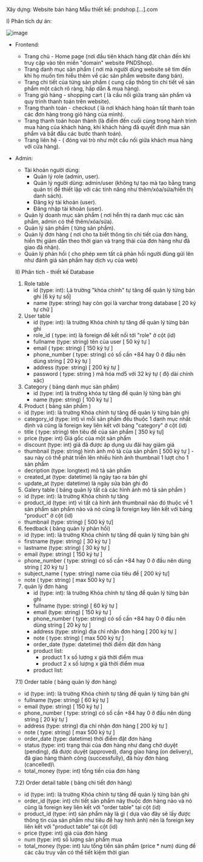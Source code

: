 Xây dựng: Website bán hàng
Mẫu thiết kế: pndshop.[...].com

I) Phân tích dự án:

![image](https://github.com/user-attachments/assets/2462cc15-9281-49ab-8f22-6a5899bac362)
- Frontend:
  - Trang chủ - Home page (nơi đầu tiên khách hàng đặt chân đến khi truy cập vào tên miền "domain" website PNDShop).
  - Trang danh mục sản phẩm ( nơi mà người dùng website sẽ tìm đến khi họ muốn tìm hiểu thêm về các sản phẩm website đang bán).
  - Trang chi tiết của từng sản phẩm ( cung cấp thông tin chi tiết về sản phẩm một cách rõ ràng, hấp dẫn & mua hàng).
  - Trang giỏ hàng - shopping cart ( là cầu nối giữa trang sản phẩm và quy trình thanh toán trên website).
  - Trang thanh toán - checkout ( là nơi khách hàng hoàn tất thanh toán các đơn hàng trong giỏ hàng của mình).
  - Trang thanh toán hoàn thành (là điểm đến cuối cùng trong hành trình mua hàng của khách hàng, khi khách hàng đã quyết định mua sản phẩm và bắt đầu các bước thanh toán).
  - Trang liên hệ - ( đóng vai trò như một cầu nối giữa khách mua hàng với cửa hàng).
- Admin:
    - Tài khoản người dùng:
        + Quản lý role (admin, user).
        + Quản lý người dùng: admin/user (không tự tạo mà tạo bằng trang quản trị để thiết lập với các tính năng như thêm/xóa/sửa/hiển thị danh sách).
        + Đăng ký tài khoản (user).
        + Đăng nhập tài khoản (user).
    - Quản lý doanh mục sản phẩm ( nơi hển thị ra danh mục các sản phẩm, admin có thể thêm/xóa/sửa).
    - Quản lý sản phẩm ( từng sản phẩm).
    - Quản lý đơn hàng ( nơi cho ta biết thông tin chi tiết của đơn hàng, hiển thị giảm dần theo thời gian và trạng thái của đơn hàng như đã giao đã nhận).
    - Quản lý phản hồi ( cho phép xem tất cả phản hồi người đùng gửi lên như đánh giá sản phẩm hay dịch vụ của web)
      
  II) Phân tích - thiết kế Database
  1) Role table
     - id (type: int): Là trường "khóa chính" tự tăng để quản lý từng bản ghi [6 ký tự số]
     - name (type: string) hay còn gọi là varchar trong database [ 20 ký tự chữ ]
  2) User table
     - id (type: int): là trường Khóa chính tự tăng để quản lý từng bản ghi
     - role_id ( type: int) là foreign để kết nối tới "role" ở cột (id)
     - fullname (type: string) tên của user [ 50 ký tự ]
     - email ( type: string) [ 150 ký tự ]
     - phone_number ( type: string) có số cần +84 hay 0 ở đầu nên dùng string [ 20 ký tự ]
     - address (type: string) [ 200 ký tự ]
     - password ( type: string ) mã hóa md5 với 32 ký tự ( độ dài chính xác)
  3) Category ( bảng danh mục sản phẩm)
     - id (type: int) là trường khóa tự tăng để quản lý từng bản ghi
     - name (type: string) [ 100 ký tự ]
  4)  Product ( bảng sản phẩm )
     - id (type: int): là trường Khóa chính tự tăng để quản lý từng bản ghi
     - category_id (type: int) vì mỗi sản phẩm đều thuộc 1 danh mục nhất định và cũng là foreign key liên kết với bảng "category" ở cột (id)
     - title ( type: string) tên tiêu đề của sản phẩm [ 350 ký tự]
     - price (type: int) Giá gốc của một sản phẩm
     - discount (type: int) giá đã được áp dụng ưu đãi hay giảm giá
     - thumbnail (type: string) hình ảnh mô tả của sản phẩm [ 500 ký tự ] - sau này có thể phát triển lên nhiều hình ảnh thumbnail 1 lượt cho 1 sản phẩm
     - decription (type: longtext) mô tả sản phẩm
     - created_at (type: datetime) là ngày tạo ra bản ghi
     - update_at (type: datetime) là ngày sửa bản ghi đó
  5)  Galery table ( bảng quản lý tất cả các hình ảnh mô tả sản phẩm )
     - id (type: int): là trường Khóa chính tự tăng
     - product_id (type: int) vì tất cả hình ảnh thumbnail nào đó thuộc về 1 sản phẩm sản phẩm nào và nó cũng là foreign key liên kết với bảng "product" ở cột (id)
     - thumbnail (type: string) [ 500 ký tự]
  6)  feedback ( bảng quản lý phản hồi)
     - id (type: int): là trường Khóa chính tự tăng để quản lý từng bản ghi
     - firstname (type: string) [ 30 ký tự ]
     - lastname  (type: string) [ 30 ký tự ]
     - email (type: string) [ 150 ký tự ]
     - phone_number ( type: string) có số cần +84 hay 0 ở đầu nên dùng string [ 20 ký tự ]
     - subject_name  ( type: string) name của tiêu đề [ 200 ký tự]
     - note ( type: string) [ max 500 ký tự ]
  7) quản lý đơn hàng
     - id (type: int): là trường Khóa chính tự tăng để quản lý từng bản ghi
     - fullname (type: string) [ 60 ký tự ]
     - email (type: string) [ 150 ký tự ]
     - phone_number ( type: string) có số cần +84 hay 0 ở đầu nên dùng string [ 20 ký tự ]
     - address (type: string) địa chỉ nhận đơn hàng [ 200 ký tự ]
     - note ( type: string) [ max 500 ký tự ]
     - order_date (type: datetime) thời điểm đặt đơn hàng
     - product list:
       + product 1 x số lượng x giá thời điểm mua
       + product 2 x số lượng x giá thời điểm mua
     - product list:

    7.1) Order table ( bảng quản lý đơn hàng)
     - id (type: int): là trường Khóa chính tự tăng để quản lý từng bản ghi
     - fullname (type: string) [ 60 ký tự ]
     - email (type: string) [ 150 ký tự ]
     - phone_number ( type: string) có số cần +84 hay 0 ở đầu nên dùng string [ 20 ký tự ]
     - address (type: string) địa chỉ nhận đơn hàng [ 200 ký tự ]
     - note ( type: string) [ max 500 ký tự ]
     - order_date (type: datetime) thời điểm đặt đơn hàng
     - status (type: int) trạng thái của đơn hàng như đang chờ duyệt (pending), đã được duyệt (approved), đang giao hàng (on delivery), đã giao hàng thành công (successfully), đã hủy đơn hàng (cancelled)\
     -  total_money (type: int) tổng tiền của đơn hàng

    7.2) Order detail table ( bảng chi tiết đơn hàng)
     - id (type: int): là trường Khóa chính tự tăng để quản lý từng bản ghi
     - order_id (type: int) chi tiết sản phẩm này thuộc đơn hàng nào và nó cũng là foreign key liên kết với  "order table" tại cột (id)
     - product_id (type: int) sản phẩm này là gì ( dựa vào đây sẽ lấy được thông tin của sản phẩm như tiêu đề hay hình ảnh) nên là foreign key liên kết với  "product table" tại cột (id)
     - price (type: int) giá của đơn hàng
     - num (type: int) số lượng sản phẩm mua
     - total_money (type: int) lưu tổng tiền sản phẩm (price * num) dùng để các câu truy vấn có thể tiết kiệm thời gian
